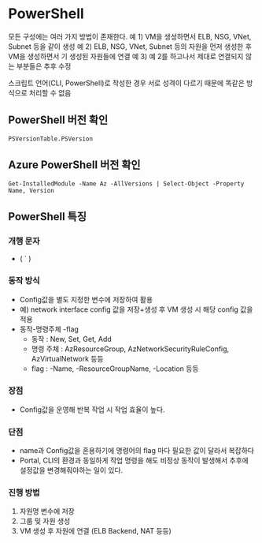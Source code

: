 
# PowerShell   
   
모든 구성에는 여러 가지 방법이 존재한다.
예 1) VM을 생성하면서 ELB, NSG, VNet, Subnet 등을 같이 생성
예 2) ELB, NSG, VNet, Subnet 등의 자원을 먼저 생성한 후 VM을 생성하면서 기 생성된 자원들에 연결
예 3) 예 2를 하고나서 제대로 연결되지 않는 부분들은 추후 수정
   
스크립트 언어(CLI, PowerShell)로 작성한 경우 서로 성격이 다르기 때문에 똑같은 방식으로 처리할 수 없음


## PowerShell 버전 확인

```PSVersionTable.PSVersion```

## Azure PowerShell 버전 확인

```Get-InstalledModule -Name Az -AllVersions | Select-Object -Property Name, Version```


## PowerShell 특징
   
### 개행 문자
- ( ` )
   
### 동작 방식
- Config값을 별도 지정한 변수에 저장하여 활용
- 예) network interface config 값을 저장+생성 후 VM 생성 시 해당 config 값을 적용
- 동작-명령주체 -flag
  * 동작 : New, Set, Get, Add
  * 명령 주체 : AzResourceGroup, AzNetworkSecurityRuleConfig, AzVirtualNetwork 등등
  * flag : -Name, -ResourceGroupName, -Location 등등

### 장점
- Config값을 운영해 반복 작업 시 작업 효율이 높다.


### 단점
- name과 Config값을 혼용하기에 명령어의 flag 마다 필요한 값이 달라서 복잡하다
- Portal, CLI의 환경과 동일하게 작업 명령을 해도 비정상 동작이 발생해서 추후에 설정값을 변경해줘야하는 일이 있다.
   
   
### 진행 방법
1. 자원명 변수에 저장
2. 그룹 및 자원 생성
3. VM 생성 후 자원에 연결 (ELB Backend, NAT 등등)
  

